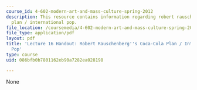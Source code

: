 ```yaml
---
course_id: 4-602-modern-art-and-mass-culture-spring-2012
description: This resource contains information regarding robert rauschenberg's coca-cola
  plan / international pop.
file_location: /coursemedia/4-602-modern-art-and-mass-culture-spring-2012/086bfb0b7801162eb90a7282ea028198_MIT4_602S12_lec16.pdf
file_type: application/pdf
layout: pdf
title: 'Lecture 16 Handout: Robert Rauschenberg''s Coca-Cola Plan / International
  Pop'
type: course
uid: 086bfb0b7801162eb90a7282ea028198

---
```

None